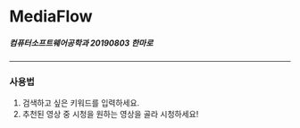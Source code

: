 # MediaFlow
##### 컴퓨터소프트웨어공학과 20190803 한마로

<hr>

### 사용법

1. 검색하고 싶은 키워드를 입력하세요.
2. 추천된 영상 중 시청을 원하는 영상을 골라 시청하세요!


